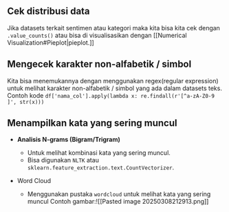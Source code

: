 ## Cek distribusi data
Jika datasets terkait sentimen atau kategori maka kita bisa kita cek dengan `.value_counts()` 
atau bisa di visualisasikan dengan [[Numerical Visualization#Pieplot|pieplot.]]

## Mengecek karakter non-alfabetik / simbol
Kita bisa menemukannya dengan menggunakan regex(regular expression) untuk melihat karakter non-alfabetik / simbol yang ada dalam datasets teks. Contoh kode
`df['nama_col'].apply(lambda x: re.findall(r'[^a-zA-Z0-9 ]', str(x)))`

## Menampilkan kata yang sering muncul

+ **Analisis N-grams (Bigram/Trigram)**
	- Untuk melihat kombinasi kata yang sering muncul.
	- Bisa digunakan `NLTK` atau `sklearn.feature_extraction.text.CountVectorizer`.

+ Word Cloud
	+ Menggunakan pustaka `wordcloud` untuk melihat kata yang sering muncul
	  Contoh gambar:![[Pasted image 20250308212913.png]]